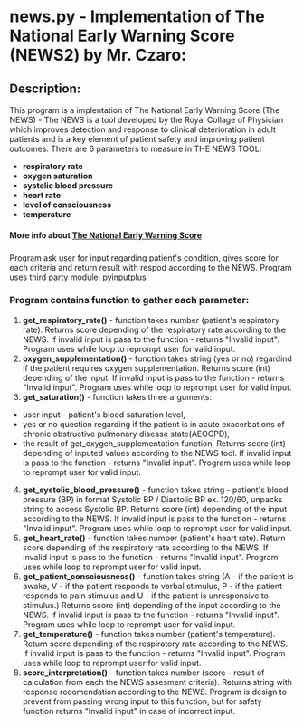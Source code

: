 # news.py - Implementation of The National Early Warning Score (NEWS2) by Mr. Czaro:
## Description:
This program is a implentation of The National Early Warning Score (The NEWS) -
The NEWS is a tool developed by the Royal Collage of Physician which improves detection and response to clinical deterioration in adult patients and is a key element of patient safety and improving patient outcomes.
There are 6 parameters to measure in THE NEWS TOOL:
* **respiratory rate**
* **oxygen saturation**
* **systolic blood pressure**
* **heart rate**
* **level of consciousness**
* **temperature**

#### More info about [The National Early Warning Score](https://www.rcplondon.ac.uk/projects/outputs/national-early-warning-score-news-2)
###
Program ask user for input regarding patient's condition, gives score for each criteria and return result with respod according to the NEWS. Program uses third party module: pyinputplus.
### Program contains function to gather each parameter:
1. **get_respiratory_rate()** - function takes number (patient's respiratory rate). Returns score depending of the respiratory rate according to the NEWS. If invalid input is pass to the function - returns "Invalid input". Program uses while loop to reprompt user for valid input.
2. **oxygen_supplementation()** - function takes string (yes or no) regardind if the patient requires oxygen supplementation. Returns score (int) depending of the input. If invalid input is pass to the function - returns "Invalid input". Program uses while loop to reprompt user for valid input.
3. **get_saturation()** - function takes three arguments:
* user input - patient's blood saturation level,
* yes or no question regarding if the patient is in acute exacerbations of chronic obstructive pulmonary disease state(AEOCPD),
* the result of get_oxygen_supplementation function,
Returns score (int) depending of inputed values according to the NEWS tool. If invalid input is pass to the function - returns "Invalid input". Program uses while loop to reprompt user for valid input.
4. **get_systolic_blood_pressure()** - function takes string - patient's blood pressure (BP) in format Systolic BP / Diastolic BP ex. 120/60, unpacks string to access Systolic BP. Returns score (int) depending of the input according to the NEWS. If invalid input is pass to the function - returns "Invalid input". Program uses while loop to reprompt user for valid input.
5. **get_heart_rate()** - function takes number (patient's heart rate). Return score depending of the respiratory rate according to the NEWS. If invalid input is pass to the function - returns "Invalid input". Program uses while loop to reprompt user for valid input.
6. **get_patient_consciousness()** - function takes string (A - if the patient is awake, V - if the patient responds to verbal stimulus, P - if the patient responds to pain stimulus and U - if the patient is unresponsive to stimulus.) Returns score (int) depending of the input according to the NEWS. If invalid input is pass to the function - returns "Invalid input". Program uses while loop to reprompt user for valid input.
7. **get_temperature()** - function takes number (patient's temperature). Return score depending of the respiratory rate according to the NEWS. If invalid input is pass to the function - returns "Invalid input". Program uses while loop to reprompt user for valid input.
8. **score_interpretation()** - function takes number (score - result of calculation from each the NEWS assesment criteria). Returns string with response recomendation according to the NEWS. Program is design to prevent from passing wrong input to this function, but for safety function returns "Invalid input" in case of incorrect input.